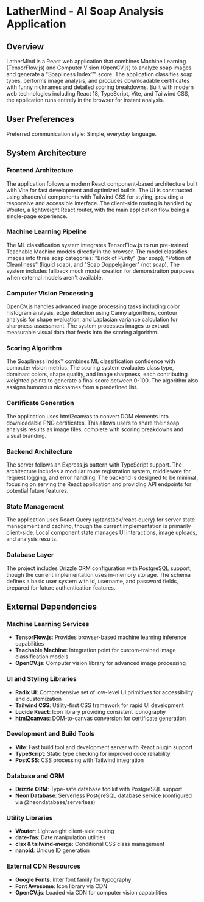 # LatherMind - AI Soap Analysis Application

## Overview

LatherMind is a React web application that combines Machine Learning (TensorFlow.js) and Computer Vision (OpenCV.js) to analyze soap images and generate a "Soapliness Index™" score. The application classifies soap types, performs image analysis, and produces downloadable certificates with funny nicknames and detailed scoring breakdowns. Built with modern web technologies including React 18, TypeScript, Vite, and Tailwind CSS, the application runs entirely in the browser for instant analysis.

## User Preferences

Preferred communication style: Simple, everyday language.

## System Architecture

### Frontend Architecture
The application follows a modern React component-based architecture built with Vite for fast development and optimized builds. The UI is constructed using shadcn/ui components with Tailwind CSS for styling, providing a responsive and accessible interface. The client-side routing is handled by Wouter, a lightweight React router, with the main application flow being a single-page experience.

### Machine Learning Pipeline
The ML classification system integrates TensorFlow.js to run pre-trained Teachable Machine models directly in the browser. The model classifies images into three soap categories: "Brick of Purity" (bar soap), "Potion of Cleanliness" (liquid soap), and "Soap Doppelgänger" (not soap). The system includes fallback mock model creation for demonstration purposes when external models aren't available.

### Computer Vision Processing
OpenCV.js handles advanced image processing tasks including color histogram analysis, edge detection using Canny algorithms, contour analysis for shape evaluation, and Laplacian variance calculation for sharpness assessment. The system processes images to extract measurable visual data that feeds into the scoring algorithm.

### Scoring Algorithm
The Soapliness Index™ combines ML classification confidence with computer vision metrics. The scoring system evaluates class type, dominant colors, shape quality, and image sharpness, each contributing weighted points to generate a final score between 0-100. The algorithm also assigns humorous nicknames from a predefined list.

### Certificate Generation
The application uses html2canvas to convert DOM elements into downloadable PNG certificates. This allows users to share their soap analysis results as image files, complete with scoring breakdowns and visual branding.

### Backend Architecture
The server follows an Express.js pattern with TypeScript support. The architecture includes a modular route registration system, middleware for request logging, and error handling. The backend is designed to be minimal, focusing on serving the React application and providing API endpoints for potential future features.

### State Management
The application uses React Query (@tanstack/react-query) for server state management and caching, though the current implementation is primarily client-side. Local component state manages UI interactions, image uploads, and analysis results.

### Database Layer
The project includes Drizzle ORM configuration with PostgreSQL support, though the current implementation uses in-memory storage. The schema defines a basic user system with id, username, and password fields, prepared for future authentication features.

## External Dependencies

### Machine Learning Services
- **TensorFlow.js**: Provides browser-based machine learning inference capabilities
- **Teachable Machine**: Integration point for custom-trained image classification models
- **OpenCV.js**: Computer vision library for advanced image processing

### UI and Styling Libraries
- **Radix UI**: Comprehensive set of low-level UI primitives for accessibility and customization
- **Tailwind CSS**: Utility-first CSS framework for rapid UI development
- **Lucide React**: Icon library providing consistent iconography
- **html2canvas**: DOM-to-canvas conversion for certificate generation

### Development and Build Tools
- **Vite**: Fast build tool and development server with React plugin support
- **TypeScript**: Static type checking for improved code reliability
- **PostCSS**: CSS processing with Tailwind integration

### Database and ORM
- **Drizzle ORM**: Type-safe database toolkit with PostgreSQL support
- **Neon Database**: Serverless PostgreSQL database service (configured via @neondatabase/serverless)

### Utility Libraries
- **Wouter**: Lightweight client-side routing
- **date-fns**: Date manipulation utilities
- **clsx & tailwind-merge**: Conditional CSS class management
- **nanoid**: Unique ID generation

### External CDN Resources
- **Google Fonts**: Inter font family for typography
- **Font Awesome**: Icon library via CDN
- **OpenCV.js**: Loaded via CDN for computer vision capabilities